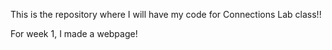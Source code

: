 This is the repository where I will have my code for Connections Lab class!!

For week 1, I made a webpage!
